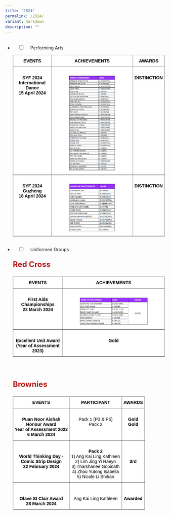 ```yaml
---
title: "2024"
permalink: /2024/
variant: markdown
description: ""
---
```

<ul class="jekyllcodex_accordion">
&nbsp;&nbsp;<li>
&nbsp;&nbsp;&nbsp;&nbsp;<input type="checkbox" id="accordion1">
&nbsp;&nbsp;&nbsp;&nbsp;<label for="accordion1">Performing Arts</label>
&nbsp;&nbsp;&nbsp;&nbsp;<div>
<style type="text/css">
.tg  {border-collapse:collapse;border-spacing:0;}
.tg td{border-color:black;border-style:solid;border-width:1px;font-family:Arial, sans-serif;font-size:14px;
  overflow:hidden;padding:10px 5px;word-break:normal;}
.tg th{border-color:black;border-style:solid;border-width:1px;font-family:Arial, sans-serif;font-size:14px;
  font-weight:normal;overflow:hidden;padding:10px 5px;word-break:normal;}
.tg .tg-4aho{background-color:#FFF;border-color:inherit;color:#000000;font-weight:bold;text-align:center;vertical-align:top}
.tg .tg-w1zq{background-color:#FFF;border-color:inherit;color:#000000;font-weight:bold;text-align:center;vertical-align:top}
.tg .tg-9fr9{background-color:#FFF;border-color:inherit;color:#000000;text-align:left;vertical-align:top}
</style>
<table class="tg">
<thead>
  <tr>
    <th class="tg-4aho"><span style="font-weight:bold">EVENTS</span></th>
    <th class="tg-w1zq"><span style="font-weight:bold">ACHIEVEMENTS</span></th>
		<th class="tg-w1zq"><span style="font-weight:bold">AWARDS</span></th>
  </tr>
</thead>
<tbody>
  <tr>
    <td class="tg-4aho"><br><span style="font-weight:bold">SYF 2024</span><br><span style="font-weight:bold">International Dance</span><br><span style="font-weight:bold">15 April 2024</span></td>
    <td class="tg-w1zq"><br><img style="width:60%" src="/images/International_Dance_2024_SYF_Achievements_.png"><br></td>
		<td class="tg-4aho"><div><br></div><span style="font-weight:bold">DISTINCTION</span></td>
	</tr>
	<tr>
    <td class="tg-4aho"><br><span style="font-weight:bold">SYF 2024</span><br><span style="font-weight:bold">Guzheng</span><br><span style="font-weight:bold">18 April 2024</span></td>
    <td class="tg-w1zq"><br><img style="width:60%" src="/images/Guzheng_2024_SYF_Achievements.png"><br></td>
		<td class="tg-4aho"><div><br></div><span style="font-weight:bold">DISTINCTION</span></td>
	</tr>
	</tbody>
	</table>
	</div></li>
&nbsp;&nbsp;<li>
&nbsp;&nbsp;&nbsp;&nbsp;<input type="checkbox" id="accordion2">
&nbsp;&nbsp;&nbsp;&nbsp;<label for="accordion2">Uniformed Groups</label>
&nbsp;&nbsp;&nbsp;&nbsp;<div>
<style type="text/css">
.tg  {border-collapse:collapse;border-spacing:0;}
.tg td{border-color:black;border-style:solid;border-width:1px;font-family:Arial, sans-serif;font-size:14px;
  overflow:hidden;padding:10px 5px;word-break:normal;}
.tg th{border-color:black;border-style:solid;border-width:1px;font-family:Arial, sans-serif;font-size:14px;
  font-weight:normal;overflow:hidden;padding:10px 5px;word-break:normal;}
.tg .tg-4aho{background-color:#FFF;border-color:inherit;color:#000000;font-weight:bold;text-align:center;vertical-align:top}
.tg .tg-w1zq{background-color:#FFF;border-color:inherit;color:#000000;font-weight:bold;text-align:center;vertical-align:top}
.tg .tg-9fr9{background-color:#FFF;border-color:inherit;color:#000000;text-align:left;vertical-align:top}
</style>
<p style="font-size:24px; color:#B61818"><b>Red Cross</b></p><table class="tg">
<thead>
  <tr>
    <th class="tg-4aho"><span style="font-weight:bold">EVENTS</span></th>
    <th class="tg-w1zq"><span style="font-weight:bold">ACHIEVEMENTS</span></th>
  </tr>
</thead>
<tbody>
  <tr>
    <td class="tg-4aho"><br><span style="font-weight:bold">First Aids</span><br><span style="font-weight:bold">Championships</span><br><span style="font-weight:bold">23 March 2024</span></td>
    <td class="tg-w1zq"><br><img style="width:70%" src="/images/Red_Cross_2024_SYF_Achievements.png"><br></td>
	</tr>
<tr>
	 <td class="tg-4aho"><br><span style="font-weight:bold">Excellent Unit Award</span><br><span style="font-weight:bold"> (Year of Assessment 2023)</span></td>
    <td class="tg-w1zq"><br><span style="font-weight:bold">Gold</span></td>
</tr>
</tbody>
</table>
<br><br>
<style type="text/css">
.tg  {border-collapse:collapse;border-spacing:0;}
.tg td{border-color:black;border-style:solid;border-width:1px;font-family:Arial, sans-serif;font-size:14px;
  overflow:hidden;padding:10px 5px;word-break:normal;}
.tg th{border-color:black;border-style:solid;border-width:1px;font-family:Arial, sans-serif;font-size:14px;
  font-weight:normal;overflow:hidden;padding:10px 5px;word-break:normal;}
.tg .tg-4ahop{background-color:#FFF;border-color:inherit;color:#000000;text-align:center;vertical-align:top}
.tg .tg-4aho{background-color:#FFF;border-color:inherit;color:#000000;text-align:center;vertical-align:top}
.tg .tg-w1zq{background-color:#FFF;border-color:inherit;color:#000000;font-weight:bold;text-align:center;vertical-align:top}
.tg .tg-9fr9{background-color:#FFF;border-color:inherit;color:#000000;text-align:left;vertical-align:top}
</style>
<p style="font-size:24px; color:#B61818"><b>Brownies</b></p><table class="tg">
<thead>
  <tr>
    <th class="tg-4aho"><span style="font-weight:bold">EVENTS</span></th>
    <th class="tg-w1zq"><span style="font-weight:bold">PARTICIPANT</span></th>
		<th class="tg-w1zq"><span style="font-weight:bold">AWARDS</span></th>
  </tr>
</thead>
<tbody>
  <tr>
    <td class="tg-4aho"><br><span style="font-weight:bold">Puan Noor Aishah</span><br><span style="font-weight:bold">Honour Award</span><br><span style="font-weight:bold">Year of Assessment 2023</span><br><span style="font-weight:bold">6 March 2024</span></td>
<td class="tg-4ahop"><br><span>Pack 1 (P3 &amp; P5)</span><br><span>Pack 2</span>
</td>
<td class="tg-w1zq"><br><span style="font-weight:bold">Gold</span><br><span style="font-weight:bold">Gold</span></td>
</tr>
<tr>
<td class="tg-4aho"><br><br><span style="font-weight:bold">World Thinking Day - </span><br><span style="font-weight:bold">Comic Strip Design</span><br><span style="font-weight:bold">22 February 2024</span></td>
<td class="tg-4ahop"><br><span style="font-weight:bold">Pack 2</span><br><span>1) Ang Kai Ling Kathleen</span><br><span>2) Lim Jing Yi Raeyn</span><br><span>3) Tharshanee Gopinath</span><br><span>4) Zhou Yutong Isabella</span><br><span>5) Nicole Li Shihan</span></td>
<td class="tg-4aho"><br><br><br><span>3rd</span></td>
</tr>
<tr>
<td class="tg-4aho"><br><br><span style="font-weight:bold">Olave St Clair Award</span><br><span style="font-weight:bold">28 March 2024</span></td>
<td class="tg-4ahop"><br><br><span>Ang Kai Ling Kathleen</span></td>
<td class="tg-4aho"><br><br><span>Awarded</span></td>
</tr>

</tbody>
</table>
</div></li></ul>
